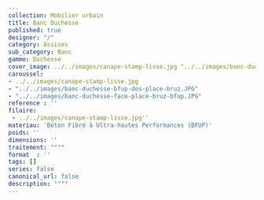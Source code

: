 ```yaml
---
collection: Mobilier urbain
title: Banc Duchesse
published: true
designer: "/"
category: Assises
sub_category: Banc
gamme: Duchesse
cover_image: ../../images/canape-stamp-lisse.jpg "../../images/banc-duchesse-1.JPG"
caroussel: 
- ../../images/canape-stamp-lisse.jpg
- "../../images/banc-duchesse-bfup-dos-place-bruz.JPG"
- "../../images/banc-duchesse-face-place-bruz-bfup.JPG"
reference : ''
filaire: 
 - ../../images/canape-stamp-lisse.jpg''
materiau: 'Béton Fibré à Ultra-hautes Performances (BFUP)'
poids: ''
dimensions: ''
traitement: ""''
format  : ''
tags: []
series: false
canonical_url: false
description: ""''
---
```

